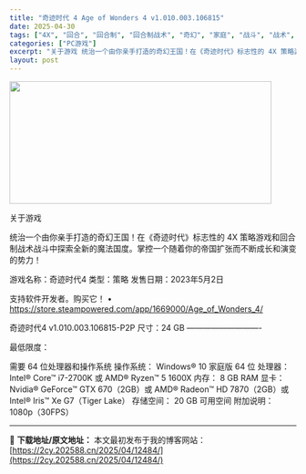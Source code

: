 ```yaml
---
title: "奇迹时代 4 Age of Wonders 4 v1.010.003.106815"
date: 2025-04-30
tags: ["4X", "回合", "回合制", "回合制战术", "奇幻", "家庭", "战斗", "战术", "探索", "策略"]
categories: ["PC游戏"]
excerpt: "关于游戏 统治一个由你亲手打造的奇幻王国！在《奇迹时代》标志性的 4X 策略游戏和回合制战术战斗中探索全新的魔法国度。掌控一个随着你的帝国扩张而不断成长和演变的势力！ 游戏名称：奇迹时代4 类型：策略 发售日期：2023年5月2日 支持软件开发者。购买它！ • https://store.steam&hellip;"
layout: post
---
```


<img class="aligncenter size-full wp-image-12479" src="https://2cy.202588.cn/wp-content/uploads/2025/04/2025043001435315.webp" alt="" width="460" height="215" />

关于游戏

统治一个由你亲手打造的奇幻王国！在《奇迹时代》标志性的 4X 策略游戏和回合制战术战斗中探索全新的魔法国度。掌控一个随着你的帝国扩张而不断成长和演变的势力！

游戏名称：奇迹时代4
类型：策略
发售日期：2023年5月2日

支持软件开发者。购买它！
• https://store.steampowered.com/app/1669000/Age_of_Wonders_4/

奇迹时代4 v1.010.003.106815-P2P
尺寸：24 GB
—————————-

最低限度：

需要 64 位处理器和操作系统
操作系统： Windows® 10 家庭版 64 位
处理器： Intel® Core™ i7-2700K 或 AMD® Ryzen™ 5 1600X
内存： 8 GB RAM
显卡： Nvidia® GeForce™ GTX 670（2GB）或 AMD® Radeon™ HD 7870（2GB）或 Intel® Iris™ Xe G7（Tiger Lake）
存储空间： 20 GB 可用空间
附加说明： 1080p（30FPS）

---
📖 **下载地址/原文地址：** 本文最初发布于我的博客网站：[https://2cy.202588.cn/2025/04/12484/](https://2cy.202588.cn/2025/04/12484/)
